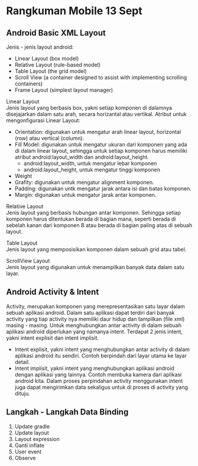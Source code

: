 # Rangkuman Mobile 13 Sept

Android Basic XML Layout
--
Jenis - jenis layout android:
- Linear Layout (box model)
- Relative Layout (rule-based model)
- Table Layout (the grid model)
- Scroll View (a container designed to assist with implementing scrolling containers)
- Frame Layout (simplest layout manager)

Linear Layout <br>
Jenis layout yang berbasis box, yakni setiap komponen di dalamnya disejajarkan dalam satu arah, secara horizantal atau vertikal. Atribut untuk mengonfigurasi Linear Layout:
- Orientation: digunakan untuk mengatur arah linear layout, horizontal (row) atau vertical (column). 
- Fill Model: digunakan untuk mengatur ukuran dari komponen yang ada di dalam linear layout, sehingga untuk setiap komponen harus memiliki atribut android:layout_width dan android:layout_height.
    - android:layout_width, untuk mengatur lebar komponen
    - android:layout_height, untuk mengatur tinggi komponen
- Weight
- Grafity: digunakan untuk mengatur alignment komponen.
- Padding: digunakan untk mengatur jarak antara isi dan batas komponen.
- Margin: digunakan untuk mengatur jarak antar komponen.

Relative Layout <br>
Jenis layout yang berbasis hubungan antar komponen. Sehingga setiap komponen harus ditentukan berada di bagian mana, seperti berada di sebelah kanan dari komponen B atau berada di bagian paling atas di sebuah layout.

Table Layout <br>
Jenis layout yang memposisikan komponen dalam sebuah grid atau tabel.

ScrollView Layout <br>
Jenis layout yang digunakan untuk menampilkan banyak data dalam satu layar.

Android Activity & Intent
--
Activity, merupakan komponen yang merepresentasikan satu layar dalam sebuah aplikasi android. Dalam satu aplikasi dapat terdiri dari banyak activity yang tiap activity nya memiliki daur hidup dan tampilkan (file xml) masing - masing.
Untuk menghubungkan antar activity di dalam sebuah aplikasi android diperlukan yang namanya intent. Terdapat 2 jenis intent, yakni intent explisit dan intent implisit.
- Intent explisit, yakni intent yang menghubungkan antar activity di dalam aplikasi android itu sendiri. Contoh berpindah dari layar utama ke layar detail.
- Intent implisit, yakni intent yang menghubungkan aplikasi android dengan aplikasi yang lainnya. Contoh membuka kamera dari aplikasi android kita.
Dalam proses perpindahan activity menggunakan intent juga dapat mengirimkan data sekaligus untuk di proses di activity yang dituju.

Langkah - Langkah Data Binding
--
1. Update gradle
2. Update layout
3. Layout expression
4. Ganti inflate
5. User event
6. Observe
